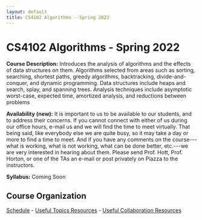 ```yaml
---
layout: default
title: CS4102 Algorithms - Spring 2022 
---
```

# CS4102 Algorithms - Spring 2022

**Course Description:** Introduces the analysis of algorithms and the
effects of data structures on them. Algorithms selected from areas such
as sorting, searching, shortest paths, greedy algorithms, backtracking,
divide-and-conquer, and dynamic programming. Data structures include
heaps and search, splay, and spanning trees. Analysis techniques include
asymptotic worst-case, expected time, amortized analysis, and reductions
between problems

**Availability (new):** It is important to us to be available to our students, and to address their concerns. If you cannot connect with either of us during our office hours, e-mail us and we will find the time to meet virtually. That being said, like everybody else we are quite busy, so it may take a day or more to find a time to meet. And if you have any comments on the course---what is working, what is not working, what can be done better, etc.---we are very interested in hearing about them.  Please send Prof. Hott, Prof. Horton, or one of the TAs an e-mail or post privately on Piazza to the instructors. 

**Syllabus:** Coming Soon

## Course Organization

[Schedule](./slides/schedule.html) - [Useful Topics Resources](resources.html) - [Useful Collaboration Resources](transition.html)

